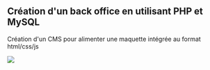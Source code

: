 ## Création d'un back office en utilisant PHP et MySQL

Création d'un CMS pour alimenter une maquette intégrée au format html/css/js

![](http://blazrobar.com/wp-content/uploads/2016/01/free-psd-templates-photoshop-full-pixels.jpg)
